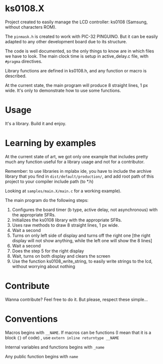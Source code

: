 ks0108.X
========

Project created to easily manage the LCD controller: ks0108 (Samsung, without characters ROM).

The `pinmask.h` is created to work with PIC-32 PINGUINO. But it can be easily adapted to any other development board due to its structure.

The code is well documented, so the only things to know are in which files we have to look.
The main clock time is setup in active_delay.c file, with `#pragma` directives.

Library functions are defined in ks0108.h, and any function or macro is described.

At the current state, the main program will produce 8 straight lines, 1 px wide. It's only to demonstrate how to use some functions.

Usage
=====
It's a library. Build it and enjoy.

Learning by examples
====================
At the current state of art, we got only one example that includes pretty much any function useful for a library usage and not for a contributor.

Remember: to use libraries in mplabx ide, you have to include the archive library that you find in `dist/default/production/`, and add root path of this project to your compiler include path (to *.h)

Looking at `samples/main.X/main.c` for a working example).

The main program do the following steps:
1. Configures the board timer (b type, active delay, not asynchronous) with the appropriate SFRs.
2. Initializes the ks0108 library with the appropriate SFRs.
3. Uses raw methods to draw 8 straight lines, 1 px wide.
4. Wait a second
5. Turns on only left side of display and turns off the right one [the right display will not show anything, while the left one will show the 8 lines]
6. Wait a second
7. Does the step 5 for the right display
8. Wait, turns on both display and clears the screen
9. Use the function ks0108_write_string, to easily write strings to the lcd, without worrying about nothing

Contribute
==========
Wanna contribute? Feel free to do it. But please, respect these simple...

Conventions
===========
Macros begins with `__NAME`. If macros can be functions (I mean that it is a block `{}` of code) , use `extern inline returntype __NAME`

Internal variables and functions begins with `_name`

Any public function begins with `name`

